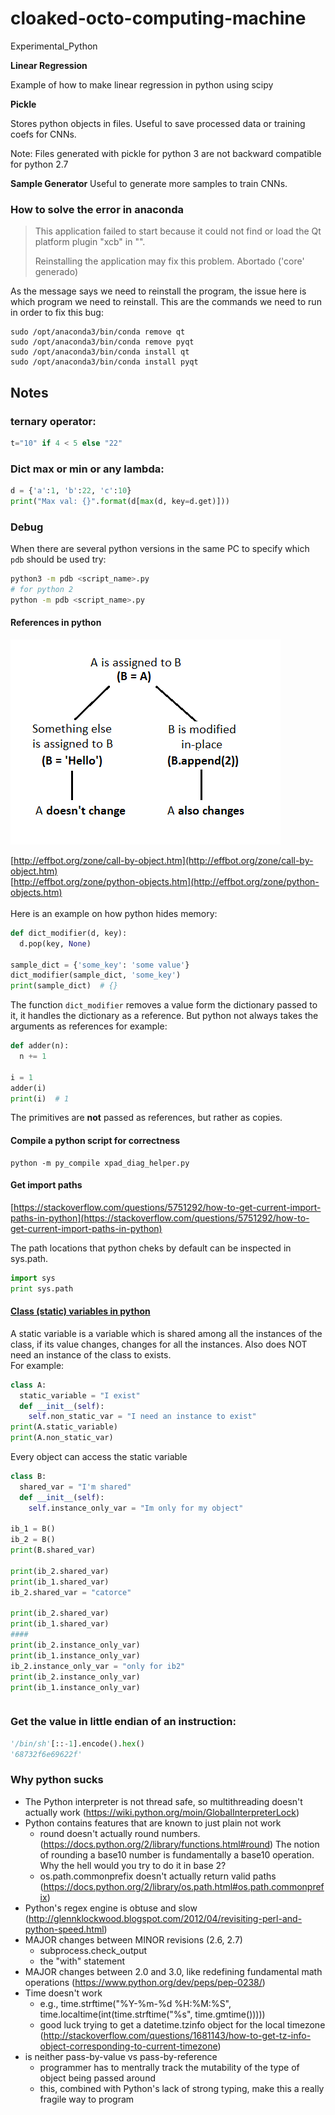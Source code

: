 # cloaked-octo-computing-machine
Experimental_Python


**Linear Regression**

Example of how to make linear regression in python using scipy


**Pickle**

Stores python objects in files.
Useful to save processed data or training coefs for CNNs.

Note: Files generated with pickle for python 3 are not backward compatible for python 2.7

**Sample Generator**
Useful to generate more samples to train CNNs.



### How to solve the error in anaconda

> This application failed to start because it could not find or load the Qt platform plugin "xcb"
>in "".
>
>Reinstalling the application may fix this problem.
>Abortado ('core' generado)


As the message says we need to reinstall the program, the issue here is which program we need to reinstall.
This are the commands we need to run in order to fix this bug:

```
sudo /opt/anaconda3/bin/conda remove qt
sudo /opt/anaconda3/bin/conda remove pyqt
sudo /opt/anaconda3/bin/conda install qt
sudo /opt/anaconda3/bin/conda install pyqt
```

## Notes

### ternary operator:
```python
t="10" if 4 < 5 else "22"
```
### Dict max or min or any lambda:

```py
d = {'a':1, 'b':22, 'c':10}
print("Max val: {}".format(d[max(d, key=d.get)]))
```

### Debug
When there are several python versions in the same PC to specify which `pdb` should be used try:
```sh
python3 -m pdb <script_name>.py
# for python 2
python -m pdb <script_name>.py
```

#### References in python
![mutt](./mutt.png)

[http://effbot.org/zone/call-by-object.htm](http://effbot.org/zone/call-by-object.htm)<br>
[http://effbot.org/zone/python-objects.htm](http://effbot.org/zone/python-objects.htm)<br>
<br>
Here is an example on how python hides memory:
```python
def dict_modifier(d, key):
  d.pop(key, None)

sample_dict = {'some_key': 'some value'}
dict_modifier(sample_dict, 'some_key')
print(sample_dict)  # {}
```

The function `dict_modifier` removes a value form the dictionary passed to it, it handles the dictionary as a reference.
But python not always takes the arguments as references for example:
```python
def adder(n):
  n += 1

i = 1
adder(i)
print(i)  # 1
```
The primitives are **not** passed as references, but rather as copies.

#### Compile a python script for correctness
```
python -m py_compile xpad_diag_helper.py
```

#### Get import paths
[https://stackoverflow.com/questions/5751292/how-to-get-current-import-paths-in-python](https://stackoverflow.com/questions/5751292/how-to-get-current-import-paths-in-python)

The path locations that python cheks by default can be inspected in sys.path.

```python
import sys
print sys.path
```

#### [Class (static) variables in python](https://stackoverflow.com/questions/68645/static-class-variables-in-python)

A static variable is a variable which is shared among all the instances of the class, if its
value changes, changes for all the instances. Also does NOT need an instance of the class
to exists.<br>
For example:
```python
class A:
  static_variable = "I exist"
  def __init__(self):
    self.non_static_var = "I need an instance to exist"
print(A.static_variable)
print(A.non_static_var)
```

Every object can access the static variable
```python
class B:
  shared_var = "I'm shared"
  def __init__(self):
    self.instance_only_var = "Im only for my object"

ib_1 = B()
ib_2 = B()
print(B.shared_var)

print(ib_2.shared_var)
print(ib_1.shared_var)
ib_2.shared_var = "catorce"

print(ib_2.shared_var)
print(ib_1.shared_var)
####
print(ib_2.instance_only_var)
print(ib_1.instance_only_var)
ib_2.instance_only_var = "only for ib2"
print(ib_2.instance_only_var)
print(ib_1.instance_only_var)
```

```python
```


### Get the value in little endian of an instruction:
```python
'/bin/sh'[::-1].encode().hex()
'68732f6e69622f'
```


### Why python sucks

- The Python interpreter is not thread safe, so multithreading doesn't actually work (https://wiki.python.org/moin/GlobalInterpreterLock)
- Python contains features that are known to just plain not work
    - round doesn't actually round numbers. (https://docs.python.org/2/library/functions.html#round)  The notion of rounding a base10 number is fundamentally a base10 operation.  Why the hell would you try to do it in base 2?
    - os.path.commonprefix doesn't actually return valid paths (https://docs.python.org/2/library/os.path.html#os.path.commonprefix)
- Python's regex engine is obtuse and slow (http://glennklockwood.blogspot.com/2012/04/revisiting-perl-and-python-speed.html)
- MAJOR changes between MINOR revisions (2.6, 2.7)
    - subprocess.check_output
    - the "with" statement
- MAJOR changes between 2.0 and 3.0, like redefining fundamental math operations (https://www.python.org/dev/peps/pep-0238/)
- Time doesn't work
    - e.g., time.strftime("%Y-%m-%d %H:%M:%S", time.localtime(int(time.strftime("%s", time.gmtime()))))
    - good luck trying to get a datetime.tzinfo object for the local timezone (http://stackoverflow.com/questions/1681143/how-to-get-tz-info-object-corresponding-to-current-timezone)
- is neither pass-by-value vs pass-by-reference
    - programmer has to mentrally track the mutability of the type of object being passed around
    - this, combined with Python's lack of strong typing, make this a really fragile way to program
